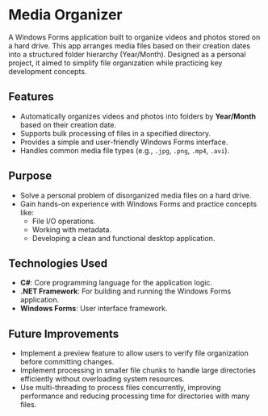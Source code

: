 # **Media Organizer**

A Windows Forms application built to organize videos and photos stored on a hard drive. This app arranges media files based on their creation dates into a structured folder hierarchy (Year/Month). Designed as a personal project, it aimed to simplify file organization while practicing key development concepts.

## **Features**
- Automatically organizes videos and photos into folders by **Year/Month** based on their creation date.
- Supports bulk processing of files in a specified directory.
- Provides a simple and user-friendly Windows Forms interface.
- Handles common media file types (e.g., `.jpg`, `.png`, `.mp4`, `.avi`).

## **Purpose**
- Solve a personal problem of disorganized media files on a hard drive.
- Gain hands-on experience with Windows Forms and practice concepts like:
  - File I/O operations.
  - Working with metadata.
  - Developing a clean and functional desktop application.

## **Technologies Used**
- **C#**: Core programming language for the application logic.
- **.NET Framework**: For building and running the Windows Forms application.
- **Windows Forms**: User interface framework.

## **Future Improvements**
- Implement a preview feature to allow users to verify file organization before committing changes.
- Implement processing in smaller file chunks to handle large directories efficiently without overloading system resources.
- Use multi-threading to process files concurrently, improving performance and reducing processing time for directories with many files.

